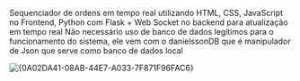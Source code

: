 Sequenciador de ordens em tempo real utilizando HTML, CSS, JavaScript no Frontend, Python com Flask + Web Socket no backend para atualização em tempo real
Não necessário uso de banco de dados legítimos para o funcionamento do sistema, ele vem com o danielssonDB que é manipulador de Json que serve como banco de dados local

![{0A02DA41-08AB-44E7-A033-7F871F96FAC6}](https://github.com/user-attachments/assets/8d97d1ee-6594-4fb8-bb1d-8543534d5533)
